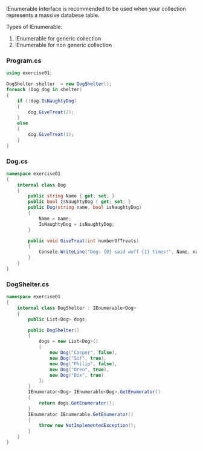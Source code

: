 IEnumerable Interface is recommended to be used when your collection represents a massive databese table.

Types of IEnumerable:
1. IEnumerable <T> for generic collection
2. IEnumerable for non generic collection

### Program.cs
```cs
using exercise01;

DogShelter shelter  = new DogShelter();
foreach (Dog dog in shelter)
{
    if (!dog.IsNaughtyDog)
    {
        dog.GiveTreat(2);
    }
    else
    {
        dog.GiveTreat(1);
    }
}
```
### Dog.cs
```cs
namespace exercise01
{
    internal class Dog
    {
        public string Name { get; set; }
        public bool IsNaughtyDog { get; set; }
        public Dog(string name, bool isNaughtyDog) 
        {
            Name = name;
            IsNaughtyDog = isNaughtyDog;
        }

        public void GiveTreat(int numberOfTreats)
        {
            Console.WriteLine("Dog: {0} said wuff {1} times!", Name, numberOfTreats);
        }   
    }
}
```
### DogShelter.cs
```cs
namespace exercise01
{
    internal class DogShelter : IEnumerable<Dog>
    {
        public List<Dog> dogs;

        public DogShelter()
        {
            dogs = new List<Dog>()
            {
                new Dog("Casper", false),
                new Dog("Sif", true),
                new Dog("Philip", false),
                new Dog("Oreo", true),
                new Dog("Dix", true)
            };
        }
        IEnumerator<Dog> IEnumerable<Dog>.GetEnumerator()
        {
            return dogs.GetEnumerator();
        }
        IEnumerator IEnumerable.GetEnumerator()
        {
            throw new NotImplementedException();
        }
    }
}
```

